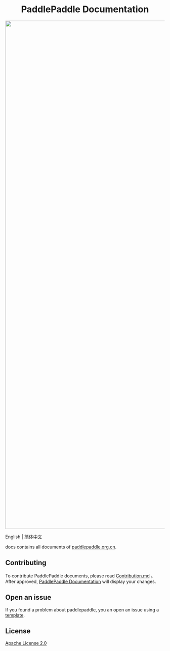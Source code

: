<h1 align="center">PaddlePaddle Documentation</h1>
<p align="center">
<img align="center" src="https://github.com/PaddlePaddle/Paddle/doc/imgs/logo.png", width=1600>
<p>

English | [简体中文](./README_cn.md)

docs contains all documents of [paddlepaddle.org.cn](https://www.paddlepaddle.org.cn/documentation/docs/zh/guides/index_cn.html).

## Contributing

To contribute PaddlePaddle documents, please read [Contribution.md]() 。After approved, [PaddlePaddle Documentation](https://www.paddlepaddle.org.cn/documentation/docs/zh/guides/index_cn.html) will display your changes.

## Open an issue 

If you found a problem about paddlepaddle, you an open an issue using a [template](https://github.com/PaddlePaddle/Paddle/issues/new?assignees=&labels=&template=---document-issue-.md).


## License

[Apache License 2.0](LICENSE)